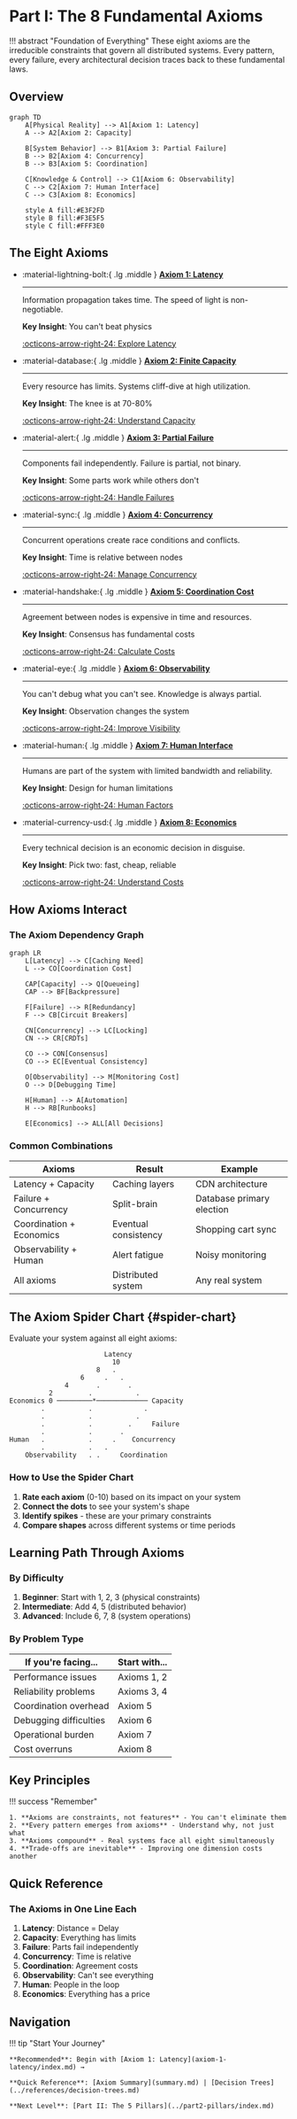 # Part I: The 8 Fundamental Axioms

!!! abstract "Foundation of Everything"
    These eight axioms are the irreducible constraints that govern all distributed systems. Every pattern, every failure, every architectural decision traces back to these fundamental laws.

## Overview

<div class="axiom-overview">

```mermaid
graph TD
    A[Physical Reality] --> A1[Axiom 1: Latency]
    A --> A2[Axiom 2: Capacity]
    
    B[System Behavior] --> B1[Axiom 3: Partial Failure]
    B --> B2[Axiom 4: Concurrency]
    B --> B3[Axiom 5: Coordination]
    
    C[Knowledge & Control] --> C1[Axiom 6: Observability]
    C --> C2[Axiom 7: Human Interface]
    C --> C3[Axiom 8: Economics]
    
    style A fill:#E3F2FD
    style B fill:#F3E5F5
    style C fill:#FFF3E0
```

</div>

## The Eight Axioms

<div class="grid cards" markdown>

- :material-lightning-bolt:{ .lg .middle } **[Axiom 1: Latency](axiom-1-latency/index.md)**

    ---
    
    Information propagation takes time. The speed of light is non-negotiable.
    
    **Key Insight**: You can't beat physics
    
    [:octicons-arrow-right-24: Explore Latency](axiom-1-latency/index.md)

- :material-database:{ .lg .middle } **[Axiom 2: Finite Capacity](axiom-2-capacity/index.md)**

    ---
    
    Every resource has limits. Systems cliff-dive at high utilization.
    
    **Key Insight**: The knee is at 70-80%
    
    [:octicons-arrow-right-24: Understand Capacity](axiom-2-capacity/index.md)

- :material-alert:{ .lg .middle } **[Axiom 3: Partial Failure](axiom-3-failure/index.md)**

    ---
    
    Components fail independently. Failure is partial, not binary.
    
    **Key Insight**: Some parts work while others don't
    
    [:octicons-arrow-right-24: Handle Failures](axiom-3-failure/index.md)

- :material-sync:{ .lg .middle } **[Axiom 4: Concurrency](axiom-4-concurrency/index.md)**

    ---
    
    Concurrent operations create race conditions and conflicts.
    
    **Key Insight**: Time is relative between nodes
    
    [:octicons-arrow-right-24: Manage Concurrency](axiom-4-concurrency/index.md)

- :material-handshake:{ .lg .middle } **[Axiom 5: Coordination Cost](axiom-5-coordination/index.md)**

    ---
    
    Agreement between nodes is expensive in time and resources.
    
    **Key Insight**: Consensus has fundamental costs
    
    [:octicons-arrow-right-24: Calculate Costs](axiom-5-coordination/index.md)

- :material-eye:{ .lg .middle } **[Axiom 6: Observability](axiom-6-observability/index.md)**

    ---
    
    You can't debug what you can't see. Knowledge is always partial.
    
    **Key Insight**: Observation changes the system
    
    [:octicons-arrow-right-24: Improve Visibility](axiom-6-observability/index.md)

- :material-human:{ .lg .middle } **[Axiom 7: Human Interface](axiom-7-human-interface/index.md)**

    ---
    
    Humans are part of the system with limited bandwidth and reliability.
    
    **Key Insight**: Design for human limitations
    
    [:octicons-arrow-right-24: Human Factors](axiom-7-human-interface/index.md)

- :material-currency-usd:{ .lg .middle } **[Axiom 8: Economics](axiom-8-economics/index.md)**

    ---
    
    Every technical decision is an economic decision in disguise.
    
    **Key Insight**: Pick two: fast, cheap, reliable
    
    [:octicons-arrow-right-24: Understand Costs](axiom-8-economics/index.md)

</div>

## How Axioms Interact

### The Axiom Dependency Graph

```mermaid
graph LR
    L[Latency] --> C[Caching Need]
    L --> CO[Coordination Cost]
    
    CAP[Capacity] --> Q[Queueing]
    CAP --> BF[Backpressure]
    
    F[Failure] --> R[Redundancy]
    F --> CB[Circuit Breakers]
    
    CN[Concurrency] --> LC[Locking]
    CN --> CR[CRDTs]
    
    CO --> CON[Consensus]
    CO --> EC[Eventual Consistency]
    
    O[Observability] --> M[Monitoring Cost]
    O --> D[Debugging Time]
    
    H[Human] --> A[Automation]
    H --> RB[Runbooks]
    
    E[Economics] --> ALL[All Decisions]
```

### Common Combinations

| Axioms | Result | Example |
|--------|--------|---------|
| Latency + Capacity | Caching layers | CDN architecture |
| Failure + Concurrency | Split-brain | Database primary election |
| Coordination + Economics | Eventual consistency | Shopping cart sync |
| Observability + Human | Alert fatigue | Noisy monitoring |
| All axioms | Distributed system | Any real system |

## The Axiom Spider Chart {#spider-chart}

Evaluate your system against all eight axioms:

<div class="spider-chart">

```
                        Latency
                          10
                      8   .   
                  6     .   .
              4       .       .
          2         .           .
Economics 0 ─────────*───────────── Capacity
        .           .             .
        .           .           .
        .           .         .     Failure
        .           .       .
Human   .           .     .    Concurrency
        .           .   .
    Observability   . .     Coordination
```

</div>

### How to Use the Spider Chart

1. **Rate each axiom** (0-10) based on its impact on your system
2. **Connect the dots** to see your system's shape
3. **Identify spikes** - these are your primary constraints
4. **Compare shapes** across different systems or time periods

## Learning Path Through Axioms

### By Difficulty

1. **Beginner**: Start with 1, 2, 3 (physical constraints)
2. **Intermediate**: Add 4, 5 (distributed behavior)
3. **Advanced**: Include 6, 7, 8 (system operations)

### By Problem Type

| If you're facing... | Start with... |
|---------------------|---------------|
| Performance issues | Axioms 1, 2 |
| Reliability problems | Axioms 3, 4 |
| Coordination overhead | Axiom 5 |
| Debugging difficulties | Axiom 6 |
| Operational burden | Axiom 7 |
| Cost overruns | Axiom 8 |

## Key Principles

!!! success "Remember"
    
    1. **Axioms are constraints, not features** - You can't eliminate them
    2. **Every pattern emerges from axioms** - Understand why, not just what
    3. **Axioms compound** - Real systems face all eight simultaneously
    4. **Trade-offs are inevitable** - Improving one dimension costs another

## Quick Reference

### The Axioms in One Line Each

1. **Latency**: Distance = Delay
2. **Capacity**: Everything has limits
3. **Failure**: Parts fail independently  
4. **Concurrency**: Time is relative
5. **Coordination**: Agreement costs
6. **Observability**: Can't see everything
7. **Human**: People in the loop
8. **Economics**: Everything has a price

## Navigation

!!! tip "Start Your Journey"
    
    **Recommended**: Begin with [Axiom 1: Latency](axiom-1-latency/index.md) →
    
    **Quick Reference**: [Axiom Summary](summary.md) | [Decision Trees](../references/decision-trees.md)
    
    **Next Level**: [Part II: The 5 Pillars](../part2-pillars/index.md)